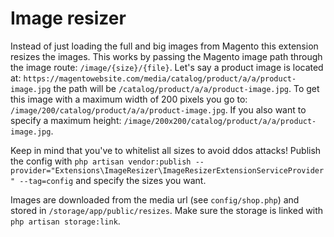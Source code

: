 # Image resizer

Instead of just loading the full and big images from Magento this extension resizes the images. This works by passing the Magento image path through the image route: `/image/{size}/{file}`. Let's say a product image is located at: `https://magentowebsite.com/media/catalog/product/a/a/product-image.jpg` the path will be `/catalog/product/a/a/product-image.jpg`. To get this image with a maximum width of 200 pixels you go to: `/image/200/catalog/product/a/a/product-image.jpg`. If you also want to specify a maximum height: `/image/200x200/catalog/product/a/a/product-image.jpg`.

Keep in mind that you've to whitelist all sizes to avoid ddos attacks! Publish the config with `php artisan vendor:publish --provider="Extensions\ImageResizer\ImageResizerExtensionServiceProvider" --tag=config` and specify the sizes you want.

Images are downloaded from the media url (see `config/shop.php`) and stored in `/storage/app/public/resizes`. Make sure the storage is linked with `php artisan storage:link`.
